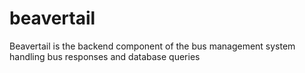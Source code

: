 # beavertail
Beavertail is the backend component of the bus management system handling bus responses and database queries 
